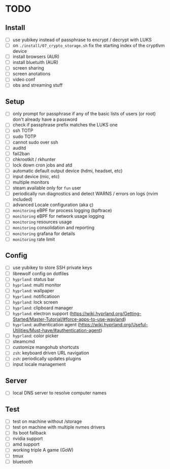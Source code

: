 # TODO

## Install

- [ ] use yubikey instead of passphrase to encrypt / decrypt with LUKS
- [ ] on `./install/07_crypto_storage.sh` fix the starting index of the cryptlvm device
- [ ] install browsers (AUR)
- [ ] install bluetuith (AUR)
- [ ] screen sharing
- [ ] screen anotations
- [ ] video conf
- [ ] obs and streaming stuff

## Setup

- [ ] only prompt for passphrase if any of the basic lists of users (or root) don't already have a password
- [ ] check if passphrase prefix matches the LUKS one
- [ ] ssh TOTP
- [ ] sudo TOTP
- [ ] cannot sudo over ssh
- [ ] auditd
- [ ] fail2ban
- [ ] chkrootkit / rkhunter
- [ ] lock down cron jobs and atd
- [ ] automatic default output device (hdmi, headset, etc)
- [ ] input device (mic, etc)
- [ ] multiple monitors
- [ ] steam available only for `fun` user
- [ ] periodically run diagnostics and detect WARNS / errors on logs (nvim included)
- [ ] advanced Locale configuration (aka ç)
- [ ] `monitoring` eBPF for process logging (bpftrace)
- [ ] `monitoring` eBPF for network usage logging
- [ ] `monitoring` resources usage
- [ ] `monitoring` consolidation and reporting
- [ ] `monitoring` grafana for details
- [ ] `monitoring` rate limit

## Config

- [ ] use yubikey to store SSH private keys
- [ ] librewolf config on dotfiles
- [ ] `hyprland`: status bar
- [ ] `hyprland`: multi monitor
- [ ] `hyprland`: wallpaper
- [ ] `hyprland`: notificatioon
- [ ] `hyprland`: lock screen
- [ ] `hyprland`: clipboard manager
- [ ] `hyprland`: electron support (https://wiki.hyprland.org/Getting-Started/Master-Tutorial/#force-apps-to-use-wayland)
- [ ] `hyprland`: authentication agent (https://wiki.hyprland.org/Useful-Utilities/Must-have/#authentication-agent)
- [ ] `hyprland`: color picker
- [ ] steamcmd
- [ ] customize mangohub shortcuts
- [ ] `zsh`: keyboard driven URL navigation
- [ ] `zsh`: periodically updates plugins
- [ ] input locale management

## Server

- [ ] local DNS server to resolve computer names

## Test

- [ ] test on machine without /storage
- [ ] test on machine with multiple nvmes drivers
- [ ] lts boot fallback
- [ ] nvidia support
- [ ] amd support
- [ ] working triple A game (GoW)
- [ ] tmux
- [ ] bluetooth
